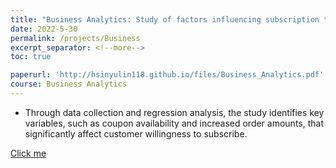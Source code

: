 ```yaml
---
title: "Business Analytics: Study of factors influencing subscription to Uber Eats membership"
date: 2022-5-30
permalink: /projects/Business
excerpt_separator: <!--more-->
toc: true

paperurl: 'http://hsinyulin118.github.io/files/Business_Analytics.pdf'
course: Business Analytics
---
```




<!-- ---
title: "A Bridge-based Compression Algorithm for Topological Quantum Circuits [DAC 2021] [TCAD 2022]"
collection: Quantum-related
type: "Quantum-related"
permalink: /projects/bridge
venue: "Electronic Design Automation Lab (Prof. Yao-Wen Chang)"
date: 2019-11-01
location: "National Taiwan University, Taiwan"
--- -->
* Through data collection and regression analysis, the study identifies key variables, such as coupon availability and increased order amounts, that significantly affect customer willingness to subscribe.
<!--more-->
[Click me](http://hsinyulin118.github.io/files/Business_Analytics.pdf)
<!-- [More information here]() -->




